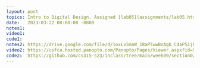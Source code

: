 ```yaml
---
layout: post
topics: Intro to Digital Design. Assigned [lab05](assignments/lab05.html)
date:   2023-03-22 08:00:00 -0800
notes1: 
video1: 
code1:
notes2: https://drive.google.com/file/d/1oxLv5maW_18aPlwwBnAgb_C4aP5ijCs9/view?usp=sharing
video2: https://usfca.hosted.panopto.com/Panopto/Pages/Viewer.aspx?id=597b5b13-c466-475b-87ad-af93011cd110
code2:  https://github.com/cs315-s23/inclass/tree/main/week09/section02
---
```

